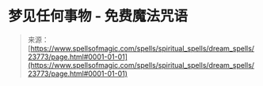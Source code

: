 <!--yml

category: 未分类

date: 2024-06-12 19:09:09

-->

# 梦见任何事物 - 免费魔法咒语

> 来源：[https://www.spellsofmagic.com/spells/spiritual_spells/dream_spells/23773/page.html#0001-01-01](https://www.spellsofmagic.com/spells/spiritual_spells/dream_spells/23773/page.html#0001-01-01)
